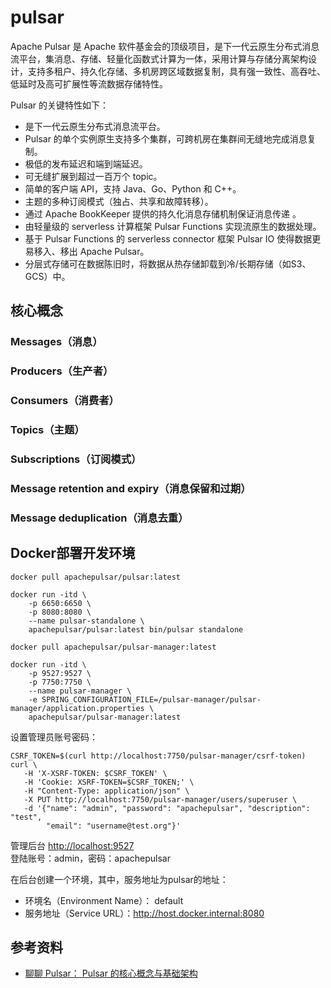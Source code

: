 # pulsar

Apache Pulsar 是 Apache 软件基金会的顶级项目，是下一代云原生分布式消息流平台，集消息、存储、轻量化函数式计算为一体，采用计算与存储分离架构设计，支持多租户、持久化存储、多机房跨区域数据复制，具有强一致性、高吞吐、低延时及高可扩展性等流数据存储特性。

Pulsar 的关键特性如下：

* 是下一代云原生分布式消息流平台。
* Pulsar 的单个实例原生支持多个集群，可跨机房在集群间无缝地完成消息复制。
* 极低的发布延迟和端到端延迟。
* 可无缝扩展到超过一百万个 topic。
* 简单的客户端 API，支持 Java、Go、Python 和 C++。
* 主题的多种订阅模式（独占、共享和故障转移）。
* 通过 Apache BookKeeper 提供的持久化消息存储机制保证消息传递 。
* 由轻量级的 serverless 计算框架 Pulsar Functions 实现流原生的数据处理。
* 基于 Pulsar Functions 的 serverless connector 框架 Pulsar IO 使得数据更易移入、移出 Apache Pulsar。
* 分层式存储可在数据陈旧时，将数据从热存储卸载到冷/长期存储（如S3、GCS）中。

## 核心概念

### Messages（消息）
### Producers（生产者）
### Consumers（消费者）
### Topics（主题）
### Subscriptions（订阅模式）
### Message retention and expiry（消息保留和过期）
### Message deduplication（消息去重）

## Docker部署开发环境

```shell
docker pull apachepulsar/pulsar:latest

docker run -itd \
    -p 6650:6650 \
    -p 8080:8080 \
    --name pulsar-standalone \
    apachepulsar/pulsar:latest bin/pulsar standalone
```

```shell
docker pull apachepulsar/pulsar-manager:latest

docker run -itd \
    -p 9527:9527 \
    -p 7750:7750 \
    --name pulsar-manager \
    -e SPRING_CONFIGURATION_FILE=/pulsar-manager/pulsar-manager/application.properties \
    apachepulsar/pulsar-manager:latest
```

设置管理员账号密码：

```shell
CSRF_TOKEN=$(curl http://localhost:7750/pulsar-manager/csrf-token)
curl \
   -H 'X-XSRF-TOKEN: $CSRF_TOKEN' \
   -H 'Cookie: XSRF-TOKEN=$CSRF_TOKEN;' \
   -H "Content-Type: application/json" \
   -X PUT http://localhost:7750/pulsar-manager/users/superuser \
   -d '{"name": "admin", "password": "apachepulsar", "description": "test", 
        "email": "username@test.org"}'
```

管理后台 <http://localhost:9527>  
登陆账号：admin，密码：apachepulsar

在后台创建一个环境，其中，服务地址为pulsar的地址：
* 环境名（Environment Name）： default
* 服务地址（Service URL）：http://host.docker.internal:8080

## 参考资料

* [聊聊 Pulsar： Pulsar 的核心概念与基础架构](https://segmentfault.com/a/1190000041367545)
